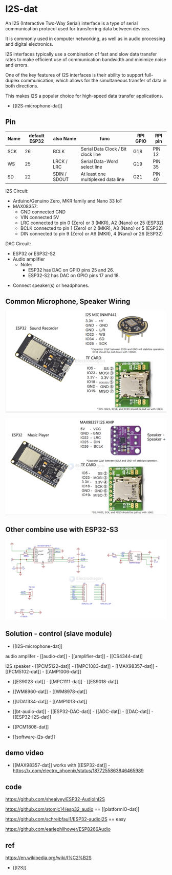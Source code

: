 
# I2S-dat 

An I2S (Interactive Two-Way Serial) interface is a type of serial communication protocol used for transferring data between devices. 

It is commonly used in computer networking, as well as in audio processing and digital electronics. 

I2S interfaces typically use a combination of fast and slow data transfer rates to make efficient use of communication bandwidth and minimize noise and errors. 

One of the key features of I2S interfaces is their ability to support full-duplex communication, which allows for the simultaneous transfer of data in both directions. 

This makes I2S a popular choice for high-speed data transfer applications.

- [[I2S-microphone-dat]]

## Pin 

| Name | default ESP32 | also Name    | func                               | RPI GPIO | RPI pin |
| ---- | ------------- | ------------ | ---------------------------------- | -------- | ------- |
| SCK  | 26            | BCLK         | Serial Data Clock / Bit clock line | G18      | PIN 12  |
| WS   | 25            | LRCK / LRC   | Serial Data-Word select line       | G19      | PIN 35  |
| SD   | 22            | SDIN / SDOUT | At least one multiplexed data line | G21      | PIN 40  |

I2S Circuit:

* Arduino/Genuino Zero, MKR family and Nano 33 IoT
* MAX08357:
  * GND connected GND
  * VIN connected 5V
  * LRC connected to pin 0 (Zero) or 3 (MKR), A2 (Nano) or 25 (ESP32)
  * BCLK connected to pin 1 (Zero) or 2 (MKR), A3 (Nano) or 5 (ESP32)
  * DIN connected to pin 9 (Zero) or A6 (MKR), 4 (Nano) or 26 (ESP32)
 
 DAC Circuit:
 * ESP32 or ESP32-S2
 * Audio amplifier
   - Note:
     - ESP32 has DAC on GPIO pins 25 and 26.
     - ESP32-S2 has DAC on GPIO pins 17 and 18.
  - Connect speaker(s) or headphones.

## Common Microphone, Speaker Wiring 

![](2025-01-06-14-07-17.png)



![](2025-01-06-14-07-43.png)


## Other combine use with ESP32-S3 

![](2025-01-06-17-07-16.png)



## Solution - control (slave module)

- [[I2S-microphone-dat]]

audio amplifer - [[audio-dat]] - [[amplifier-dat]] - [[CS4344-dat]]

I2S speaker - [[PCM5122-dat]] - [[MPC1083-dat]] - [[MAX98357-dat]] - [[PCM5102-dat]] - [[AMP1006-dat]] 

- [[ES9023-dat]] - [[MPC1111-dat]] - [[ES9018-dat]]
  
- [[WM8960-dat]] - [[WM8978-dat]]

- [[UDA1334-dat]] - [[AMP1013-dat]]

- [[bt-audio-dat]] - [[ESP32-DAC-dat]] - [[ADC-dat]] - [[DAC-dat]] - [[ESP32-I2S-dat]]

- [[PCM1808-dat]]

- [[software-i2s-dat]]





## demo video 

- [[MAX98357-dat]] works with [[ESP32-dat]] - https://x.com/electro_phoenix/status/1877255863846465989


## code 

https://github.com/sheaivey/ESP32-AudioInI2S

https://github.com/atomic14/esp32_audio == [[platformIO-dat]]

https://github.com/schreibfaul1/ESP32-audioI2S == easy

https://github.com/earlephilhower/ESP8266Audio


## ref 

https://en.wikipedia.org/wiki/I%C2%B2S

- [[I2S]]

